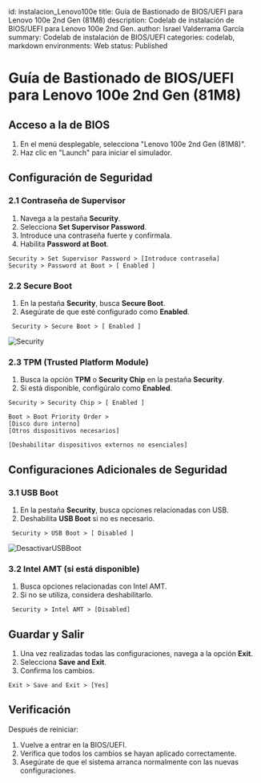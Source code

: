 id: instalacion_Lenovo100e
title: Guía de Bastionado de BIOS/UEFI para Lenovo 100e 2nd Gen (81M8)
description: Codelab de instalación de BIOS/UEFI para Lenovo 100e 2nd Gen.
author: Israel Valderrama García
summary: Codelab de instalación de BIOS/UEFI
categories: codelab, markdown
environments: Web
status: Published



# Guía de Bastionado de BIOS/UEFI para Lenovo 100e 2nd Gen (81M8)

##  Acceso a la de BIOS
1. En el menú desplegable, selecciona "Lenovo 100e 2nd Gen (81M8)".
2. Haz clic en "Launch" para iniciar el simulador.

## Configuración de Seguridad

### 2.1 Contraseña de Supervisor

1. Navega a la pestaña **Security**.
2. Selecciona **Set Supervisor Password**.
3. Introduce una contraseña fuerte y confírmala.
4. Habilita **Password at Boot**.
``` 
Security > Set Supervisor Password > [Introduce contraseña]
Security > Password at Boot > [ Enabled ]
``` 
### 2.2 Secure Boot

1. En la pestaña **Security**, busca **Secure Boot**.
2. Asegúrate de que esté configurado como **Enabled**.


` 
Security > Secure Boot > [ Enabled ]
` 

![Security](img/Security.png)

### 2.3 TPM (Trusted Platform Module)

1. Busca la opción **TPM** o **Security Chip** en la pestaña **Security**.
2. Si está disponible, configúralo como **Enabled**.
```
Security > Security Chip > [ Enabled ]

Boot > Boot Priority Order >
[Disco duro interno]
[Otros dispositivos necesarios]

[Deshabilitar dispositivos externos no esenciales]
```  
## Configuraciones Adicionales de Seguridad

### 3.1 USB Boot

1. En la pestaña **Security**, busca opciones relacionadas con USB.
2. Deshabilita **USB Boot** si no es necesario.

` 
Security > USB Boot > [ Disabled ]   
` 

![DesactivarUSBBoot](img/Boot.png)

### 3.2 Intel AMT (si está disponible)

1. Busca opciones relacionadas con Intel AMT.
2. Si no se utiliza, considera deshabilitarlo.

` 
Security > Intel AMT > [Disabled]
` 

## Guardar y Salir

1. Una vez realizadas todas las configuraciones, navega a la opción **Exit**.
2. Selecciona **Save and Exit**.
3. Confirma los cambios.

`
Exit > Save and Exit > [Yes]
` 


## Verificación

Después de reiniciar:

1. Vuelve a entrar en la BIOS/UEFI.
2. Verifica que todos los cambios se hayan aplicado correctamente.
3. Asegúrate de que el sistema arranca normalmente con las nuevas configuraciones.
